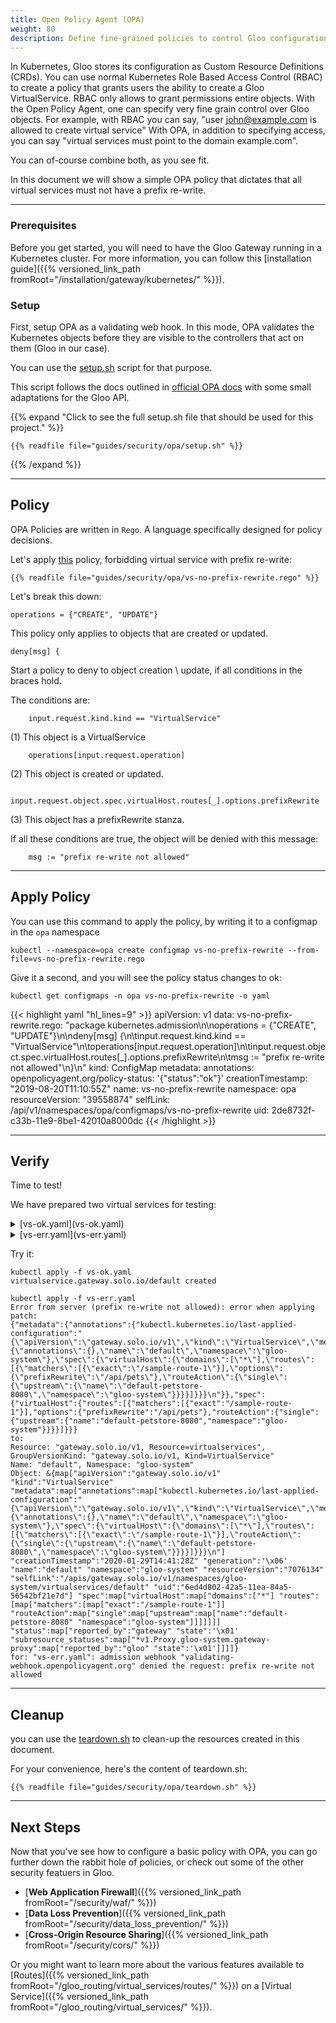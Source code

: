 ```yaml
---
title: Open Policy Agent (OPA)
weight: 80
description: Define fine-grained policies to control Gloo configuration itself.
---
```


In Kubernetes, Gloo stores its configuration as Custom Resource Definitions (CRDs). You can use normal Kubernetes Role Based Access Control (RBAC) to create a policy that grants users the ability to create a Gloo VirtualService. RBAC only allows to grant permissions entire objects. With the Open Policy Agent, one can specify very fine grain control over Gloo objects. For example, with RBAC you can say, "user john@example.com is allowed to create virtual service" With OPA, in addition to specifying access,  you can say "virtual services must point to the domain example.com". 

You can of-course combine both, as you see fit.

In this document we will show a simple OPA policy that dictates that all virtual services must not have a prefix re-write.

---

### Prerequisites

Before you get started, you will need to have the Gloo Gateway running in a Kubernetes cluster. For more information, you can follow this [installation guide]({{% versioned_link_path fromRoot="/installation/gateway/kubernetes/" %}}).

### Setup

First, setup OPA as a validating web hook. In this mode, OPA validates the Kubernetes objects before they are visible to the controllers that act on them (Gloo in our case).

You can use the [setup.sh](setup.sh) script for that purpose.

This script follows the docs outlined in [official OPA docs](https://www.openpolicyagent.org/docs/latest/kubernetes-admission-control/) with some small adaptations for the Gloo API.

{{% expand "Click to see the full setup.sh file that should be used for this project." %}}
```
{{% readfile file="guides/security/opa/setup.sh" %}}
```
{{% /expand %}}

---

## Policy

OPA Policies are written in `Rego`. A language specifically designed for policy decisions.

Let's apply [this](vs-no-prefix-rewrite.rego) policy, forbidding virtual service with prefix re-write:

```
{{% readfile file="guides/security/opa/vs-no-prefix-rewrite.rego" %}}
```

Let's break this down:
```
operations = {"CREATE", "UPDATE"}
```
This policy only applies to objects that are created or updated.

```
deny[msg] {
```
Start a policy to deny to object creation \ update, if all conditions in the braces hold.

The conditions are:
```
	input.request.kind.kind == "VirtualService"
```
(1) This object is a VirtualService

```
	operations[input.request.operation]
```
(2) This object is created or updated.

```
	input.request.object.spec.virtualHost.routes[_].options.prefixRewrite
```
(3) This object has a prefixRewrite stanza.

If all these conditions are true, the object will be denied with this message:
```
	msg := "prefix re-write not allowed"
```

---

## Apply Policy

You can use this command to apply the policy, by writing it to a configmap in the `opa` namespace
```shell
kubectl --namespace=opa create configmap vs-no-prefix-rewrite --from-file=vs-no-prefix-rewrite.rego
```

Give it a second, and you will see the policy status changes to ok:
```shell
kubectl get configmaps -n opa vs-no-prefix-rewrite -o yaml
```

{{< highlight yaml "hl_lines=9" >}}
apiVersion: v1
data:
  vs-no-prefix-rewrite.rego: "package kubernetes.admission\n\noperations = {\"CREATE\",
    \"UPDATE\"}\n\ndeny[msg] {\n\tinput.request.kind.kind == \"VirtualService\"\n\toperations[input.request.operation]\n\tinput.request.object.spec.virtualHost.routes[_].options.prefixRewrite\n\tmsg
    := \"prefix re-write not allowed\"\n}\n"
kind: ConfigMap
metadata:
  annotations:
    openpolicyagent.org/policy-status: '{"status":"ok"}'
  creationTimestamp: "2019-08-20T11:10:55Z"
  name: vs-no-prefix-rewrite
  namespace: opa
  resourceVersion: "39558874"
  selfLink: /api/v1/namespaces/opa/configmaps/vs-no-prefix-rewrite
  uid: 2de8732f-c33b-11e9-8be1-42010a8000dc
{{< /highlight >}}

---

## Verify

Time to test!

We have prepared two virtual services for testing:

<details><summary>[vs-ok.yaml](vs-ok.yaml)</summary>
```
{{% readfile file="guides/security/opa/vs-ok.yaml" %}}
```
</details>
<details><summary>[vs-err.yaml](vs-err.yaml)</summary>
```
{{% readfile file="guides/security/opa/vs-err.yaml" %}}
```
</details>

Try it:
```shell
kubectl apply -f vs-ok.yaml
virtualservice.gateway.solo.io/default created
```

```shell
kubectl apply -f vs-err.yaml
Error from server (prefix re-write not allowed): error when applying patch:
{"metadata":{"annotations":{"kubectl.kubernetes.io/last-applied-configuration":"{\"apiVersion\":\"gateway.solo.io/v1\",\"kind\":\"VirtualService\",\"metadata\":{\"annotations\":{},\"name\":\"default\",\"namespace\":\"gloo-system\"},\"spec\":{\"virtualHost\":{\"domains\":[\"*\"],\"routes\":[{\"matchers\":[{\"exact\":\"/sample-route-1\"}],\"options\":{\"prefixRewrite\":\"/api/pets\"},\"routeAction\":{\"single\":{\"upstream\":{\"name\":\"default-petstore-8080\",\"namespace\":\"gloo-system\"}}}}]}}}\n"}},"spec":{"virtualHost":{"routes":[{"matchers":[{"exact":"/sample-route-1"}],"options":{"prefixRewrite":"/api/pets"},"routeAction":{"single":{"upstream":{"name":"default-petstore-8080","namespace":"gloo-system"}}}}]}}}
to:
Resource: "gateway.solo.io/v1, Resource=virtualservices", GroupVersionKind: "gateway.solo.io/v1, Kind=VirtualService"
Name: "default", Namespace: "gloo-system"
Object: &{map["apiVersion":"gateway.solo.io/v1" "kind":"VirtualService" "metadata":map["annotations":map["kubectl.kubernetes.io/last-applied-configuration":"{\"apiVersion\":\"gateway.solo.io/v1\",\"kind\":\"VirtualService\",\"metadata\":{\"annotations\":{},\"name\":\"default\",\"namespace\":\"gloo-system\"},\"spec\":{\"virtualHost\":{\"domains\":[\"*\"],\"routes\":[{\"matchers\":[{\"exact\":\"/sample-route-1\"}],\"routeAction\":{\"single\":{\"upstream\":{\"name\":\"default-petstore-8080\",\"namespace\":\"gloo-system\"}}}}]}}}\n"] "creationTimestamp":"2020-01-29T14:41:28Z" "generation":'\x06' "name":"default" "namespace":"gloo-system" "resourceVersion":"7076134" "selfLink":"/apis/gateway.solo.io/v1/namespaces/gloo-system/virtualservices/default" "uid":"6ed4d802-42a5-11ea-84a5-56542bf21e7d"] "spec":map["virtualHost":map["domains":["*"] "routes":[map["matchers":[map["exact":"/sample-route-1"]] "routeAction":map["single":map["upstream":map["name":"default-petstore-8080" "namespace":"gloo-system"]]]]]]] "status":map["reported_by":"gateway" "state":'\x01' "subresource_statuses":map["*v1.Proxy.gloo-system.gateway-proxy":map["reported_by":"gloo" "state":'\x01']]]]}
for: "vs-err.yaml": admission webhook "validating-webhook.openpolicyagent.org" denied the request: prefix re-write not allowed
```

---

## Cleanup
you can use the [teardown.sh](teardown.sh) to clean-up the resources created in this document.

For your convenience, here's the content of teardown.sh:
```
{{% readfile file="guides/security/opa/teardown.sh" %}}
```

---

## Next Steps

Now that you've see how to configure a basic policy with OPA, you can go further down the rabbit hole of policies, or check out some of the other security featuers in Gloo.

* [**Web Application Firewall**]({{% versioned_link_path fromRoot="/security/waf/" %}})
* [**Data Loss Prevention**]({{% versioned_link_path fromRoot="/security/data_loss_prevention/" %}})
* [**Cross-Origin Resource Sharing**]({{% versioned_link_path fromRoot="/security/cors/" %}})

Or you might want to learn more about the various features available to [Routes]({{% versioned_link_path fromRoot="/gloo_routing/virtual_services/routes/" %}}) on a [Virtual Service]({{% versioned_link_path fromRoot="/gloo_routing/virtual_services/" %}}).